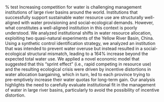 % test
Increasing competition for water is challenging management institutions of large river basins around the world.
Institutions that successfully support sustainable water resource use are structurally well-aligned with water provisioning and social-ecological demands.
However, what constitutes a well-aligned institution in this context is poorly understood.
We analyzed institutional shifts in water resource allocation, exploiting two quasi-natural experiments of the Yellow River Basin, China.
Using a synthetic control identification strategy, we analyzed an institution that was intended to prevent water overuse but instead resulted in a social-ecological structural mismatch, leading to a 164\% increase beyond the expected total water use.
We applied a novel economic model that suggested that this “sprint effect” (i.e., rapid competing in resource use) and the resulting ecological crisis were driven by incentive distortions in water allocation bargaining, which in turn, led to each province trying to pre-emptively increase their water quotas for long-term gain.
Our analysis highlights the need to carefully evaluate institutional fit in the management of water in large river basins, particularly to avoid the possibility of incentive distortion.
